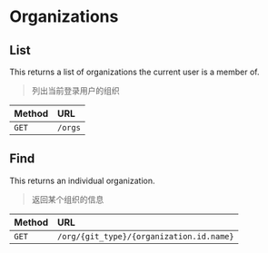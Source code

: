 # Organizations

## List

This returns a list of organizations the current user is a member of.

> 列出当前登录用户的组织

| Method | URL     |
| :----- | :------ |
| `GET`  | `/orgs` |

## Find

This returns an individual organization.

> 返回某个组织的信息

| Method | URL                                      |
| :----- | :--------------------------------------- |
| `GET`  | `/org/{git_type}/{organization.id.name}` |
